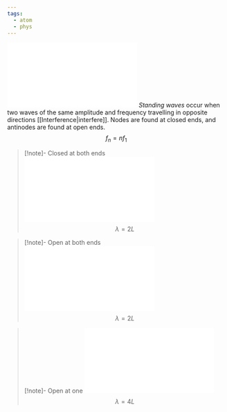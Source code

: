 ```yaml
---
tags:
  - atom
  - phys
---
```

![600|center](standing-wave-nodes.excalidraw.md)
*Standing waves* occur when two waves of the same amplitude and frequency travelling in opposite directions [[Interference|interfere]]. Nodes are found at closed ends, and antinodes are found at open ends.
$$f_n = nf_1$$
> [!note]- Closed at both ends
![500|center](standing-wave-cc.excalidraw.md)
$$\lambda = 2L$$

> [!note]- Open at both ends
![500|center](standing-wave-oo.excalidraw.md)
$$\lambda = 2L$$

> [!note]- Open at one
![500|center](standing-wave-co.excalidraw.md)
$$\lambda = 4L$$